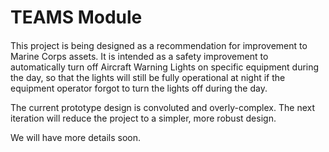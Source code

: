 # TEAMS Module #
#### ####

This project is being designed as a recommendation for improvement to Marine Corps assets. It is intended as a safety improvement to automatically turn off Aircraft Warning Lights on specific equipment during the day, so that the lights will still be fully operational at night if the equipment operator forgot to turn the lights off during the day.

The current prototype design is convoluted and overly-complex. The next iteration will reduce the project to a simpler, more robust design.

We will have more details soon.